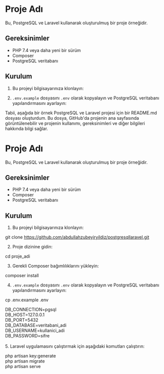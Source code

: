 # Proje Adı

Bu, PostgreSQL ve Laravel kullanarak oluşturulmuş bir proje örneğidir.

## Gereksinimler

- PHP 7.4 veya daha yeni bir sürüm
- Composer
- PostgreSQL veritabanı

## Kurulum

1. Bu projeyi bilgisayarınıza klonlayın:

4. `.env.example` dosyasını `.env` olarak kopyalayın ve PostgreSQL veritabanı yapılandırmasını ayarlayın:


Tabii, aşağıda bir örnek PostgreSQL ve Laravel projesi için bir README.md dosyası oluşturdum. Bu dosya, GitHub'da projenin ana sayfasında görüntülenebilir ve projenin kullanımı, gereksinimleri ve diğer bilgileri hakkında bilgi sağlar.
 
# Proje Adı

Bu, PostgreSQL ve Laravel kullanarak oluşturulmuş bir proje örneğidir.

## Gereksinimler

- PHP 7.4 veya daha yeni bir sürüm
- Composer
- PostgreSQL veritabanı

## Kurulum

1. Bu projeyi bilgisayarınıza klonlayın:

git clone https://github.com/abdullahzubeyiryildiz/postgresqllaravel.git
 

2. Proje dizinine gidin:

cd proje_adi

 
3. Gerekli Composer bağımlılıklarını yükleyin:

composer install
 

4. `.env.example` dosyasını `.env` olarak kopyalayın ve PostgreSQL veritabanı yapılandırmasını ayarlayın:

cp .env.example .env

 
DB_CONNECTION=pgsql <br>
DB_HOST=127.0.0.1 <br>
DB_PORT=5432 <br>
DB_DATABASE=veritabani_adi <br>
DB_USERNAME=kullanici_adi <br>
DB_PASSWORD=sifre <br>
 <br>
5. Laravel uygulamasını çalıştırmak için aşağıdaki komutları çalıştırın:

php artisan key:generate <br>
php artisan migrate <br>
php artisan serve  

